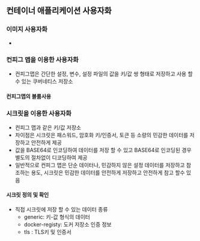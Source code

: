 ## 컨테이너 애플리케이션 사용자화
### 이미지 사용자화
+ 

### 컨피그 맵을 이용한 사용자화
+ 컨피그맵은 간단한 설정, 변수, 설정 파일의 값을 키/값 쌍 형태로 저장하고 사용 할 수 있는 쿠버네티스 저장소
#### 컨피그맵의 볼륨사용

### 시크릿을 이용한 사용자화
+ 컨피그 맵과 같은 키/값 저장소
+ 차이점은 시크릿은 패스워드, 암호화 키/인증서, 토큰 등 소량의 민감한 데이터를 저장하고 안전하게 제공
+ 값을 BASE64로 인코딩하여 데이터를 저장 할 수 있고 BASE64로 인코딩된 경우 별도의 절차없이 디코딩하여 제공
+ 일반적으로 컨피그 맵은 단순 데이터나, 민감하지 않은 설정 데이터를 저장하고 참조하는 용도, 시크릿은 민감한 데이터를 안전하게 저장하고 안전하게 참고 할수 있음

#### 시크릿 정의 및 확인
+ 직접 시크릿에 저장 할 수 있는 데이터 종류
  + generic: 키-값 형식의 데이터
  + docker-registy: 도커 저장소 인증 정보
  + tls : TLS키 및 인증서
